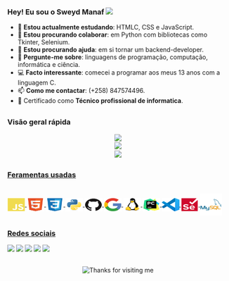 ### Hey! Eu sou o Sweyd Manaf <img src="https://media.giphy.com/media/hvRJCLFzcasrR4ia7z/giphy.gif" width="25px">
 
- 🌱 **Estou actualmente estudando**: HTMLC, CSS e JavaScript.
- 👯 **Estou procurando colaborar**: em Python com bibliotecas como Tkinter, Selenium.
- 🤔 **Estou procurando ajuda**: em si tornar um backend-developer.
- 💬 **Pergunte-me sobre**: linguagens de programação, computação, informática e ciência.
- 💻 **Facto interessante**: comecei a programar aos meus 13 anos com a linguagem C.
- 📫 **Como me contactar**: (+258) 847574496.
- 📜 Certificado como **Técnico profissional de informatica**.

## 
### Visão geral rápida
<div > 
<p align="center">
  <a href="https://github.com/SweydManaf">
    <img align="center"
         height="150em"
         src="https://github-readme-stats.vercel.app/api?username=SweydManaf&show_icons=true&include_all_commits=true&count_private=true&theme=apprentice&hide_border=true&bg_color=0D1117" />
  </a></br>
    
  <a href="https://github.com/SweydManaf">
    <img align="center"
         height="150em"
         src="https://github-readme-streak-stats.herokuapp.com/?user=SweydManaf&theme=black-ice&hide_border=true&stroke=0000&background=0D1117&ring=e05397&fire=e05397&currStreakLabel=e05397" />
  </a></br>
  <a href="https://github.com/SweydManaf">
    <img align="center"
         height="150em"
         src="https://github-readme-stats.vercel.app/api/top-langs?username=SweydManaf&show_icons=true&include_all_commits=true&count_private=true&theme=apprentice&hide_border=true&bg_color=0D1117&layout=compact"
    />
</p>
</div>

  
##
### Feramentas usadas
<div style="display: inline_block"><br>
  <img align="center" alt="Sweyd-Js" height="30" width="40" src="https://raw.githubusercontent.com/devicons/devicon/master/icons/javascript/javascript-plain.svg">
  <img align="center" alt="Sweyd-HTML" height="30" width="40" src="https://raw.githubusercontent.com/devicons/devicon/master/icons/html5/html5-original.svg">
  <img align="center" alt="Sweyd-CSS" height="30" width="40" src="https://raw.githubusercontent.com/devicons/devicon/master/icons/css3/css3-original.svg">
  <img align="center" alt="Sweyd-Python" height="30" width="40" src="https://raw.githubusercontent.com/devicons/devicon/master/icons/python/python-original.svg">
 <img align="center" alt="Sweyd-Github " height="30" width="40" src="https://github.com/devicons/devicon/blob/master/icons/github/github-original.svg">
 <img align="center" alt="Sweyd-Google" height="30" width="40" src="https://github.com/devicons/devicon/blob/master/icons/google/google-original.svg">
 <img align="center" alt="Sweyd-linux" height="30" width="40" src="https://github.com/devicons/devicon/blob/master/icons/linux/linux-original.svg">
 <img align="center" alt="Sweyd-Pycharm" height="30" width="40" src="https://github.com/devicons/devicon/blob/master/icons/pycharm/pycharm-original.svg">
 <img align="center" alt="Sweyd-VSCode" height="30" width="40" src="https://github.com/devicons/devicon/blob/master/icons/vscode/vscode-original.svg">
 <img align="center" alt="Sweyd-Selenium" height="30" width="40" src="https://github.com/devicons/devicon/blob/master/icons/selenium/selenium-original.svg">
<img align="center" alt="Sweyd-Mysql "  src="https://github.com/devicons/devicon/blob/master/icons/mysql/mysql-original-wordmark.svg" alt="MySQL" height="50" />
</div>
 
 ##
 ### Redes sociais 
  <div style="display: inline_block"> 
  <a align="center" href = "mailto:abdulsweyd@gmail.com"><img src="https://img.shields.io/badge/Gmail-D14836?style=for-the-badge&logo=gmail&logoColor=white" target="_blank"></a>
  <a align="center" href = "https://wa.me/258847574496"><img src="https://img.shields.io/badge/WhatsApp-25D366?style=for-the-badge&logo=whatsapp&logoColor=white" target="_blank"></a>
  <a align="center" href = "https://instagram.com/sweydmanaf"><img src="https://img.shields.io/badge/Instagram-E4405F?style=for-the-badge&logo=instagram&logoColor=white" target="_blank"></a>
  <a align="center" href = "https://www.twitter.com/sweydabdul"><img src="https://img.shields.io/badge/Twitter-1DA1F2?style=for-the-badge&logo=twitter&logoColor=white" target="_blank"></a> 
   <a align="center" href = "https://t.me/Sweyd"><img src="https://img.shields.io/badge/Telegram-2CA5E0?style=for-the-badge&logo=telegram&logoColor=white" target="_blank"></a>
   
</div>
  
##
 <div align="center">
<img height="120" alt="Thanks for visiting me" width="100%" src="https://raw.githubusercontent.com/BrunnerLivio/brunnerlivio/master/images/marquee.svg" />
<br />
</div>
